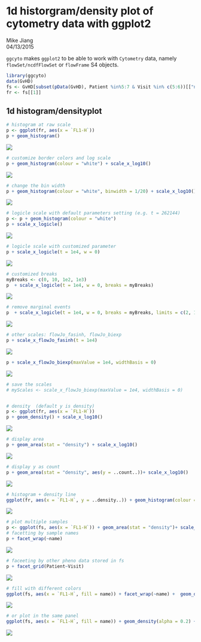 # 1d historgram/density plot of cytometry data with ggplot2
Mike Jiang  
04/13/2015  



`ggcyto` makes `ggplot2` to be able to work with `Cytometry` data, namely `flowSet/ncdfFlowSet` or `flowFrame` S4 objects.



```r
library(ggcyto)
data(GvHD)
fs <- GvHD[subset(pData(GvHD), Patient %in%5:7 & Visit %in% c(5:6))[["name"]]]
fr <- fs[[1]]
```

## 1d histogram/densityplot

```r
# histogram at raw scale
p <- ggplot(fr, aes(x = `FL1-H`)) 
p + geom_histogram() 
```

![](ggplot.flowSet.1d_files/figure-html/unnamed-chunk-3-1.png)

```r
# customize border colors and log scale 
p + geom_histogram(colour = "white") + scale_x_log10()
```

![](ggplot.flowSet.1d_files/figure-html/unnamed-chunk-3-2.png)

```r
# change the bin width
p + geom_histogram(colour = "white", binwidth = 1/20) + scale_x_log10()
```

![](ggplot.flowSet.1d_files/figure-html/unnamed-chunk-3-3.png)

```r
# logicle scale with default parameters setting (e.g. t = 262144)
p <- p + geom_histogram(colour = "white")
p + scale_x_logicle()
```

![](ggplot.flowSet.1d_files/figure-html/unnamed-chunk-3-4.png)

```r
# logicle scale with customized parameter
p + scale_x_logicle(t = 1e4, w = 0)
```

![](ggplot.flowSet.1d_files/figure-html/unnamed-chunk-3-5.png)

```r
# customized breaks
myBreaks <- c(0, 10, 1e2, 1e3)
p  + scale_x_logicle(t = 1e4, w = 0, breaks = myBreaks)
```

![](ggplot.flowSet.1d_files/figure-html/unnamed-chunk-3-6.png)

```r
# remove marginal events
p  + scale_x_logicle(t = 1e4, w = 0, breaks = myBreaks, limits = c(2, 1e4))
```

![](ggplot.flowSet.1d_files/figure-html/unnamed-chunk-3-7.png)

```r
# other scales: flowJo_fasinh, flowJo_biexp
p + scale_x_flowJo_fasinh(t = 1e4)
```

![](ggplot.flowSet.1d_files/figure-html/unnamed-chunk-3-8.png)

```r
p + scale_x_flowJo_biexp(maxValue = 1e4, widthBasis = 0)
```

![](ggplot.flowSet.1d_files/figure-html/unnamed-chunk-3-9.png)

```r
# save the scales
# myScales <- scale_x_flowJo_biexp(maxValue = 1e4, widthBasis = 0)


# density  (default y is density)
p <- ggplot(fr, aes(x = `FL1-H`)) 
p + geom_density() + scale_x_log10()
```

![](ggplot.flowSet.1d_files/figure-html/unnamed-chunk-3-10.png)

```r
# display area
p + geom_area(stat = "density") + scale_x_log10()
```

![](ggplot.flowSet.1d_files/figure-html/unnamed-chunk-3-11.png)

```r
# display y as count
p + geom_area(stat = "density", aes(y = ..count..))+ scale_x_log10()
```

![](ggplot.flowSet.1d_files/figure-html/unnamed-chunk-3-12.png)

```r
# histogram + density line
ggplot(fr, aes(x = `FL1-H`, y = ..density..)) + geom_histogram(colour = "white") + geom_density(color = "red") + scale_x_log10()
```

![](ggplot.flowSet.1d_files/figure-html/unnamed-chunk-3-13.png)

```r
# plot multiple samples
p <- ggplot(fs, aes(x = `FL1-H`)) + geom_area(stat = "density")+ scale_x_log10()
# facetting by sample names
p + facet_wrap(~name) 
```

![](ggplot.flowSet.1d_files/figure-html/unnamed-chunk-3-14.png)

```r
# faceeting by other pheno data stored in fs
p + facet_grid(Patient~Visit)
```

![](ggplot.flowSet.1d_files/figure-html/unnamed-chunk-3-15.png)

```r
# fill with different colors
ggplot(fs, aes(x = `FL1-H`, fill = name)) + facet_wrap(~name) +  geom_density(alpha = 0.2)+ scale_x_log10()
```

![](ggplot.flowSet.1d_files/figure-html/unnamed-chunk-3-16.png)

```r
# or plot in the same panel
ggplot(fs, aes(x = `FL1-H`, fill = name)) + geom_density(alpha = 0.2) + scale_x_log10()
```

![](ggplot.flowSet.1d_files/figure-html/unnamed-chunk-3-17.png)


